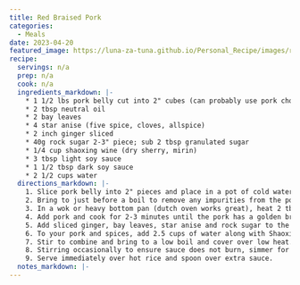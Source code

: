 ```yaml
---
title: Red Braised Pork
categories:
  - Meals
date: 2023-04-20
featured_image: https://luna-za-tuna.github.io/Personal_Recipe/images/red-braised-pork.jpg
recipe:
  servings: n/a
  prep: n/a
  cook: n/a
  ingredients_markdown: |-
    * 1 1/2 lbs pork belly cut into 2" cubes (can probably use pork chop)
    * 2 tbsp neutral oil 
    * 2 bay leaves
    * 4 star anise (five spice, cloves, allspice)
    * 2 inch ginger sliced
    * 40g rock sugar 2-3" piece; sub 2 tbsp granulated sugar
    * 1/4 cup shaoxing wine (dry sherry, mirin)
    * 3 tbsp light soy sauce
    * 1 1/2 tbsp dark soy sauce
    * 2 1/2 cups water
  directions_markdown: |-
    1. Slice pork belly into 2" pieces and place in a pot of cold water. 
    2. Bring to just before a boil to remove any impurities from the pork. Drain and remove any excess moisture from the pork with a paper towel.
    3. In a wok or heavy bottom pan (dutch oven works great), heat 2 tbsp neutral oil over medium high heat. 
    4. Add pork and cook for 2-3 minutes until the pork has a golden brown color.
    5. Add sliced ginger, bay leaves, star anise and rock sugar to the pork and cook for 1 minute to let the spices infuse.
    6. To your pork and spices, add 2.5 cups of water along with Shaoxing wine, light soy sauce, and dark soy sauce. 
    7. Stir to combine and bring to a low boil and cover over low heat.
    8. Stirring occasionally to ensure sauce does not burn, simmer for 1 hour or until sauce has become thick and caramel-like and pork is tender.
    9. Serve immediately over hot rice and spoon over extra sauce. 
  notes_markdown: |-
---
```

